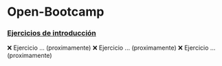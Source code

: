 # Open-Bootcamp

### [Ejercicios de introducción](#)
:x: Ejercicio ... (proximamente)
:x: Ejercicio ... (proximamente)
:x: Ejercicio ... (proximamente)

